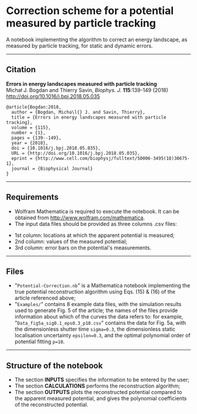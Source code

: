 Correction scheme for a potential measured by particle tracking
=======

A notebook implementing the algorithm to correct an energy landscape, as measured by particle tracking, for static and dynamic errors.

---
## Citation

**Errors in energy landscapes measured with particle tracking**  
Michał J. Bogdan and Thierry Savin, _Biophys. J._ **115**:139-149 (2018)  
http://doi.org/10.1016/j.bpj.2018.05.035

```
@article{Bogdan:2018,
  author = {Bogdan, Micha\l{} J. and Savin, Thierry},
  title = {Errors in energy landscapes measured with particle tracking},
  volume = {115},
  number = {1},
  pages = {139--149},
  year = {2018},
  doi = {10.1016/j.bpj.2018.05.035},
  URL = {http://doi.org/10.1016/j.bpj.2018.05.035},
  eprint = {http://www.cell.com/biophysj/fulltext/S0006-3495(18)30675-1},
  journal = {Biophysical Journal}
}
```

---
## Requirements

* Wolfram Mathematica is required to execute the notebook. It can be obtained from http://www.wolfram.com/mathematica.
* The input data files should be provided as three columns .csv files:
 +  1st column: locations at which the apparent potential is measured;
 +  2nd column: values of the measured potential;
 +  3rd column: error bars on the potential's measurements.

---
## Files

  + "`Potential-Correction.nb`" is a Mathematica notebook implementing the true potential reconstruction algorithm using Eqs. (15) & (16) of the article referenced above;
  + "`Examples/`" contains 8 example data files, with the simulation results used to generate Fig. 5 of the article; the names of the files provide information about which of the curves the data refers to: for example, "`Data_fig5a_sig0.1_eps0.3_p10.csv`" contains the data for Fig. 5a, with the dimensionless shutter time `sigma=0.3`, the dimensionless static localisation uncertainty `epsilon=0.3`, and the optimal polynomial order of potential fitting `p=10`.

---
## Structure of the notebook

* The section **INPUTS** specifies the information to be entered by the user;
* The section **CALCULATIONS** performs the reconstruction algorithm;
* The section **OUTPUTS** plots the reconstructed potential compared to the apparent measured potential, and gives the polynomial coefficients of the reconstructed potential.
